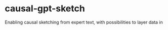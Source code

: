 # causal-gpt-sketch
Enabling causal sketching from expert text, with possibilities to layer data in
